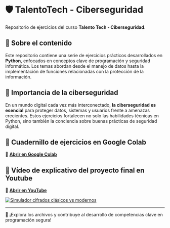 # 🛡️ TalentoTech - Ciberseguridad

Repositorio de ejercicios del curso **Talento Tech - Ciberseguridad**.

## 🐍 Sobre el contenido

Este repositorio contiene una serie de ejercicios prácticos desarrollados en **Python**, enfocados en conceptos clave de programación y seguridad informática. Los temas abordan desde el manejo de datos hasta la implementación de funciones relacionadas con la protección de la información.

## 🔐 Importancia de la ciberseguridad

En un mundo digital cada vez más interconectado, **la ciberseguridad es esencial** para proteger datos, sistemas y usuarios frente a amenazas crecientes. Estos ejercicios fortalecen no solo las habilidades técnicas en Python, sino también la conciencia sobre buenas prácticas de seguridad digital.

## 📝 Cuadernillo de ejercicios en Google Colab

🔗 **[Abrir en Google Colab](https://colab.research.google.com/drive/15NYPJnXsJQvS8RUMgNcnP4GhLy8W561Q?usp=sharing)**

## 🎥 Vídeo de explicativo del proyecto final en Youtube

🔗 **[Abrir en YouTube](https://www.youtube.com/watch?v=UESoS4oOSsU)**

[![Simulador cifrados clásicos vs modernos](https://img.youtube.com/vi/UESoS4oOSsU/maxresdefault.jpg)](https://www.youtube.com/watch?v=UESoS4oOSsU)

---

📁 ¡Explora los archivos y contribuye al desarrollo de competencias clave en programación segura!